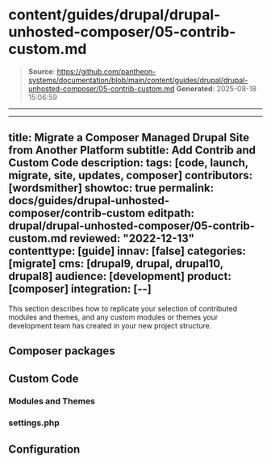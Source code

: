 # content/guides/drupal/drupal-unhosted-composer/05-contrib-custom.md

> **Source**: https://github.com/pantheon-systems/documentation/blob/main/content/guides/drupal/drupal-unhosted-composer/05-contrib-custom.md
> **Generated**: 2025-08-18 15:06:59

---

---
title: Migrate a Composer Managed Drupal Site from Another Platform
subtitle: Add Contrib and Custom Code
description: 
tags: [code, launch, migrate, site, updates, composer]
contributors: [wordsmither]
showtoc: true
permalink: docs/guides/drupal-unhosted-composer/contrib-custom
editpath: drupal/drupal-unhosted-composer/05-contrib-custom.md
reviewed: "2022-12-13"
contenttype: [guide]
innav: [false]
categories: [migrate]
cms: [drupal9, drupal, drupal10, drupal8]
audience: [development]
product: [composer]
integration: [--]
---

This section describes how to replicate your selection of contributed modules and themes, and any custom modules or themes your development team has created in your new project structure.

## Composer packages

<Partial file="migrate/drupal-composer-packages.md" />

## Custom Code

<Partial file="migrate/drupal-custom-code.md" />

### Modules and Themes

<Partial file="migrate/drupal-modules-themes.md" />

### settings.php

<Partial file="migrate/drupal-settings.md" />

## Configuration

<Partial file="migrate/drupal-config.md" />